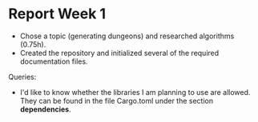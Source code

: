 
# Report Week 1
- Chose a topic (generating dungeons) and researched algorithms (0.75h).
- Created the repository and initialized several of the required documentation
files.

Queries:
- I'd like to know whether the libraries I am planning to use are allowed. They
can be found in the file Cargo.toml under the section **dependencies**.


